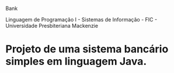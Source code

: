 Bank

Linguagem de Programação I - Sistemas de Informação - FIC - Universidade Presbiteriana Mackenzie

Projeto de uma sistema bancário simples em linguagem Java.
====
